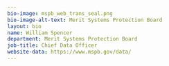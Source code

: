 ```yaml
---
bio-image: mspb_web_trans_seal.png
bio-image-alt-text: Merit Systems Protection Board
layout: bio
name: William Spencer
department: Merit Systems Protection Board
job-title: Chief Data Officer
website-data: https://www.mspb.gov/data/
---
```


